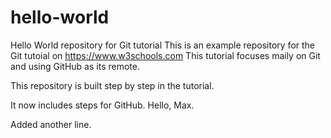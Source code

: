 # hello-world
Hello World repository for Git tutorial
This is an example repository for the Git tutoial on https://www.w3schools.com
This tutorial focuses maily on Git and using GitHub as its remote.

This repository is built step by step in the tutorial.

It now includes steps for GitHub. Hello, Max.

Added another line.
